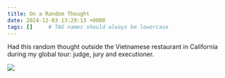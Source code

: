 ```yaml
---
title: On a Random Thought
date: 2024-12-03 13:29:13 +0000
tags: []     # TAG names should always be lowercase
---
```


Had this random thought outside the Vietnamese restaurant in California during my global tour: judge, jury and executioner.

![](/3773d9cc5deea335cd2e64879f314238.jpeg)